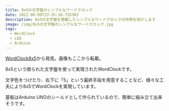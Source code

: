 ```yaml
---
title: 8x5の文字盤のシンプルなワードクロック
date: 2022-06-09T23:35:18.735383
description: 8x5の文字盤を搭載したシンプルなワードクロックの作例を紹介します
image: /img/8x5の文字盤のシンプルなワードクロック.jpg
tags:
  - WordClock
  - LED
  - Arduino
---
```

[WordClock8x5](https://hackaday.io/project/183671-wordclock8x5)から発見。画像もここから転載。

8x5という限られた文字盤を使って実現されたWordClockです。

文字色をつけたり、右下に「5」という最終手段を用意することなど、様々な工夫により8x5でWordClockを実現しています。

基板はArduino UNOのシールドとして作られているので、簡単に組み立て出来そうです。

